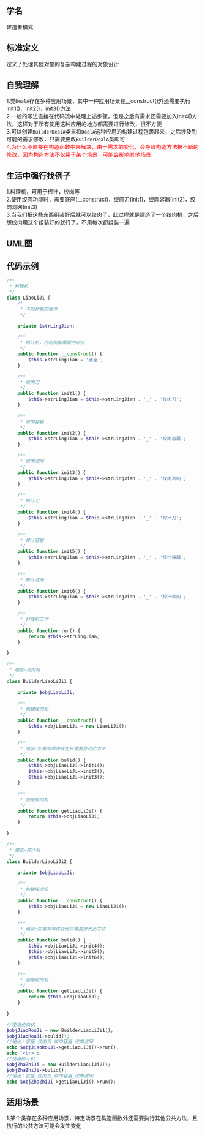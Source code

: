 

## 学名
建造者模式

## 标准定义
定义了处理其他对象的复杂构建过程的对象设计

## 自我理解
1.类<code>DealA</code>存在多种应用场景，其中一种应用场景在__construct()外还需要执行init1()，init2()，init3()方法
<br>
2.一般的写法直接在代码流中处理上述步骤，但是之后有需求还需要加入init4()方法，这样对于所有使用这种应用的地方都需要进行修改，很不方便
<br>
3.可以创建<code>BuilderDealA</code>类来将<code>DealA</code>这种应用的构建过程包裹起来，之后涉及到可能的需求修改，只需要更改<code>BuilderDealA</code>类即可
<br>
<font color='red'>4.为什么不直接在构造函数中来解决，由于需求的变化，会导致构造方法被不断的修改，因为构造方法不仅用于某个场景，可能会影响其他场景</font>

## 生活中强行找例子
1.料理机，可用于榨汁，绞肉等
<br>
2.使用绞肉功能时，需要底座(__construct)，绞肉刀(init1)，绞肉容器(init2)，绞肉滤网(init3)
<br>
3.当我们把这些东西组装好后就可以绞肉了，此过程就是建造了一个绞肉机，之后想绞肉用这个组装好的就行了，不用每次都组装一遍

## UML图


## 代码示例
```php
/**
 * 料理机
 */
class LiaoLiJi {
    /*
     * 不同功能的零件
     */

    private $strLingJian;

    /**
     * 榨汁机，绞肉机都需要的部分
     */
    public function __construct() {
        $this->strLingJian = '底座';
    }

    /**
     * 绞肉刀
     */
    public function init1() {
        $this->strLingJian = $this->strLingJian . '_' . '绞肉刀';
    }

    /**
     * 绞肉容器
     */
    public function init2() {
        $this->strLingJian = $this->strLingJian . '_' . '绞肉容器';
    }

    /**
     * 绞肉滤网
     */
    public function init3() {
        $this->strLingJian = $this->strLingJian . '_' . '绞肉滤网';
    }

    /**
     * 榨汁刀
     */
    public function init4() {
        $this->strLingJian = $this->strLingJian . '_' . '榨汁刀';
    }

    /**
     * 榨汁容器
     */
    public function init5() {
        $this->strLingJian = $this->strLingJian . '_' . '榨汁容器';
    }

    /**
     * 榨汁滤网
     */
    public function init6() {
        $this->strLingJian = $this->strLingJian . '_' . '榨汁滤网';
    }

    /**
     * 料理机工作
     */
    public function run() {
        return $this->strLingJian;
    }

}

/**
 * 建造-绞肉机
 */
class BuilderLiaoLiJi1 {

    private $objLiaoLiJi;

    /**
     * 构建绞肉机
     */
    public function __construct() {
        $this->objLiaoLiJi = new LiaoLiJi();
    }

    /**
     * 组装:如果有零件变化只需要修改此方法
     */
    public function bulid() {
        $this->objLiaoLiJi->init1();
        $this->objLiaoLiJi->init2();
        $this->objLiaoLiJi->init3();
    }

    /**
     * 使用绞肉机
     */
    public function getLiaoLiJi() {
        return $this->objLiaoLiJi;
    }

}

/**
 * 建造-榨汁机
 */
class BuilderLiaoLiJi2 {

    private $objLiaoLiJi;

    /**
     * 构建绞肉机
     */
    public function __construct() {
        $this->objLiaoLiJi = new LiaoLiJi();
    }

    /**
     * 组装:如果有零件变化只需要修改此方法
     */
    public function bulid() {
        $this->objLiaoLiJi->init4();
        $this->objLiaoLiJi->init5();
        $this->objLiaoLiJi->init6();
    }

    /**
     * 使用绞肉机
     */
    public function getLiaoLiJi() {
        return $this->objLiaoLiJi;
    }

}

//使用绞肉机
$objJiaoRouJi = new BuilderLiaoLiJi1();
$objJiaoRouJi->bulid();
//输出：底座_绞肉刀_绞肉容器_绞肉滤网
echo $objJiaoRouJi->getLiaoLiJi()->run();
echo '<br>';
//使用榨汁机
$objZhaZhiJi = new BuilderLiaoLiJi2();
$objZhaZhiJi->bulid();
//输出：底座_绞肉刀_绞肉容器_绞肉滤网
echo $objZhaZhiJi->getLiaoLiJi()->run();
```

## 适用场景
1.某个类存在多种应用场景，特定场景在构造函数外还需要执行其他公共方法，且执行的公共方法可能会发生变化

